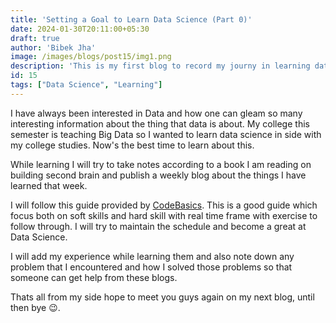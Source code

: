 ```yaml
---
title: 'Setting a Goal to Learn Data Science (Part 0)'
date: 2024-01-30T20:11:00+05:30
draft: true
author: 'Bibek Jha'
image: /images/blogs/post15/img1.png
description: 'This is my first blog to record my journy in learning data science'
id: 15
tags: ["Data Science", "Learning"]
---
```


I have always been interested in Data and how one can gleam so many interesting information about the thing that data is about. My college this semester is teaching Big Data so I wanted to learn data science in side with my college studies. Now's the best time to learn about this. 

While learning I will try to take notes according to a book I am reading on building second brain and publish a weekly blog about the things I have learned that week.

I will follow this guide provided by [CodeBasics](https://codebasics.io/resources/data-science-roadmap-2024). This is a good guide which focus both on soft skills and hard skill with real time frame with exercise to follow through. I will try to maintain the schedule and become a great at Data Science.

I will add my experience while learning them and also note down any problem that I encountered and how I solved those problems so that someone can get help from these blogs.

Thats all from my side hope to meet you guys again on my next blog, until then bye 😉. 

